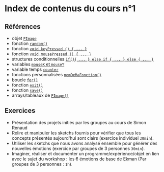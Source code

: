 # Index de contenus du cours n°1

## Références
- objet [`PImage`](https://processing.org/reference/PImage.html)
- fonction [`random()`](https://processing.org/reference/random_.html)
- fonction [`void keyPressed () { ... }`](https://processing.org/reference/keyPressed_.html)
- fonction [`void mousePressed () { ... }`](https://processing.org/reference/mousePressed_.html)
- structures conditionnelles [`if(){ ... } else if { ... } else { ... }`](https://processing.org/reference/if.html)
- variables [`mouseX` et `mouseY`](https://processing.org/reference/mouseX.html)
- variable temps [`counter`](https://processing.org/reference/increment.html)
- fonctions personnalisées [`nomDeMaFonction()`](http://learningprocessing.com/exercises/chp07/exercise-07-01-functions)
- boucle [`for()`](https://processing.org/reference/for.html)
- fonction [`exit()`](https://processing.org/reference/exit_.html)
- fonction [`save()`](https://processing.org/reference/save_.html)
- arrays/tableaux de [`PImage[]`](https://processing.org/reference/arrayaccess.html)


## Exercices

- Présentation des projets initiés par les groupes au cours de Simon Renaud
- Relire et manipuler les sketchs fournis pour vérifier que tous les concepts présentés aujourd'hui sont clairs (exercice individuel `30min`).
- Utiliser les sketchs que nous avons analysé ensemble pour générer des nouvelles émotions (exercice par groupes de 3 personnes `30min`).
- Imaginer, réaliser et documenter un programme/expérience/objet en lien avec le sujet du workshop : les 6 émotions de base de Ekman (Par groupes de 3 personnes : `1h`).

